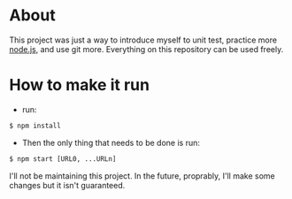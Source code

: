# About

This project was just a way to introduce myself to unit test, practice more [node.js](https://nodejs.org/en/), and use git more. Everything on this repository can be used freely. 

# How to make it run
 - run: 
```bash
$ npm install
```
 - Then the only thing that needs to be done is run:
```bash
$ npm start [URL0, ...URLn]
```

I'll not be maintaining this project. In the future, proprably, I'll make some changes but it isn't guaranteed.
